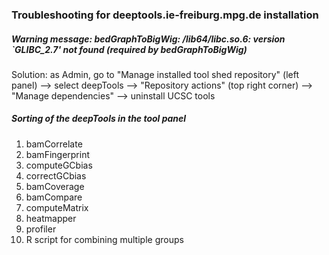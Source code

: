 ### Troubleshooting for deeptools.ie-freiburg.mpg.de installation

##### Warning message: bedGraphToBigWig: /lib64/libc.so.6: version `GLIBC_2.7' not found (required by bedGraphToBigWig) 

Solution: as Admin, go to "Manage installed tool shed repository" (left panel) --> select deepTools --> "Repository actions" (top right corner) --> "Manage dependencies" --> uninstall UCSC tools

##### Sorting of the deepTools in the tool panel

1. bamCorrelate
2. bamFingerprint
3. computeGCbias
4. correctGCbias
5. bamCoverage
6. bamCompare
7. computeMatrix
8. heatmapper
9. profiler
10. R script for combining multiple groups
